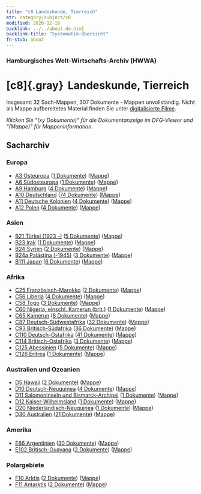 ```yaml
---
title: "c8 Landeskunde, Tierreich"
etr: category/subject/c8
modified: 2020-12-18
backlink: ../../about.de.html
backlink-title: "Systematik-Übersicht"
fn-stub: about
---
```


### Hamburgisches Welt-Wirtschafts-Archiv (HWWA)
# [c8]{.gray}&#8201; Landeskunde, Tierreich&#160; 




Insgesamt 32 Sach-Mappen, 307 Dokumente - Mappen unvollständig.
Nicht als Mappe aufbereitetes Material finden Sie unter [digitalisierte Filme](/film/h1_sh).

_Klicken Sie "(xy Dokumente)" für die Dokumentanzeige im DFG-Viewer und "(Mappe)" für Mappeninformation._

## Sacharchiv




### Europa

- [A3 Osteuropa](../../../geo/about.de.html#A3) (<a href="https://dfg-viewer.de/show/?tx_dlf[id]=https://pm20.zbw.eu/mets/sh/1408xx/140896/1442xx/144212/public.mets.de.xml" target="_blank">1 Dokumente</a>) ([Mappe](http://purl.org/pressemappe20/folder/sh/140896,144212))
- [A6 Südosteuropa](../../../geo/about.de.html#A6) (<a href="https://dfg-viewer.de/show/?tx_dlf[id]=https://pm20.zbw.eu/mets/sh/1409xx/140900/1442xx/144212/public.mets.de.xml" target="_blank">1 Dokumente</a>) ([Mappe](http://purl.org/pressemappe20/folder/sh/140900,144212))
- [A9 Hamburg](../../../geo/about.de.html#A9) (<a href="https://dfg-viewer.de/show/?tx_dlf[id]=https://pm20.zbw.eu/mets/sh/1409xx/140905/1442xx/144212/public.mets.de.xml" target="_blank">4 Dokumente</a>) ([Mappe](http://purl.org/pressemappe20/folder/sh/140905,144212))
- [A10 Deutschland](../../../geo/about.de.html#A10) (<a href="https://dfg-viewer.de/show/?tx_dlf[id]=https://pm20.zbw.eu/mets/sh/1261xx/126128/1442xx/144212/public.mets.de.xml" target="_blank">74 Dokumente</a>) ([Mappe](http://purl.org/pressemappe20/folder/sh/126128,144212))
- [A11 Deutsche Kolonien](../../../geo/about.de.html#A11) (<a href="https://dfg-viewer.de/show/?tx_dlf[id]=https://pm20.zbw.eu/mets/sh/1409xx/140960/1442xx/144212/public.mets.de.xml" target="_blank">4 Dokumente</a>) ([Mappe](http://purl.org/pressemappe20/folder/sh/140960,144212))
- [A12 Polen](../../../geo/about.de.html#A12) (<a href="https://dfg-viewer.de/show/?tx_dlf[id]=https://pm20.zbw.eu/mets/sh/1409xx/140962/1442xx/144212/public.mets.de.xml" target="_blank">4 Dokumente</a>) ([Mappe](http://purl.org/pressemappe20/folder/sh/140962,144212))

### Asien

- [B21 Türkei (1923 -)](../../../geo/about.de.html#B21) (<a href="https://dfg-viewer.de/show/?tx_dlf[id]=https://pm20.zbw.eu/mets/sh/1411xx/141111/1442xx/144212/public.mets.de.xml" target="_blank">5 Dokumente</a>) ([Mappe](http://purl.org/pressemappe20/folder/sh/141111,144212))
- [B23 Irak](../../../geo/about.de.html#B23) (<a href="https://dfg-viewer.de/show/?tx_dlf[id]=https://pm20.zbw.eu/mets/sh/1411xx/141113/1442xx/144212/public.mets.de.xml" target="_blank">1 Dokumente</a>) ([Mappe](http://purl.org/pressemappe20/folder/sh/141113,144212))
- [B24 Syrien](../../../geo/about.de.html#B24) (<a href="https://dfg-viewer.de/show/?tx_dlf[id]=https://pm20.zbw.eu/mets/sh/1411xx/141114/1442xx/144212/public.mets.de.xml" target="_blank">2 Dokumente</a>) ([Mappe](http://purl.org/pressemappe20/folder/sh/141114,144212))
- [B24a Palästina (-1945)](../../../geo/about.de.html#B24a) (<a href="https://dfg-viewer.de/show/?tx_dlf[id]=https://pm20.zbw.eu/mets/sh/1411xx/141115/1442xx/144212/public.mets.de.xml" target="_blank">3 Dokumente</a>) ([Mappe](http://purl.org/pressemappe20/folder/sh/141115,144212))
- [B111 Japan](../../../geo/about.de.html#B111) (<a href="https://dfg-viewer.de/show/?tx_dlf[id]=https://pm20.zbw.eu/mets/sh/1412xx/141272/1442xx/144212/public.mets.de.xml" target="_blank">6 Dokumente</a>) ([Mappe](http://purl.org/pressemappe20/folder/sh/141272,144212))

### Afrika

- [C25 Französisch-Marokko](../../../geo/about.de.html#C25) (<a href="https://dfg-viewer.de/show/?tx_dlf[id]=https://pm20.zbw.eu/mets/sh/1413xx/141358/1442xx/144212/public.mets.de.xml" target="_blank">2 Dokumente</a>) ([Mappe](http://purl.org/pressemappe20/folder/sh/141358,144212))
- [C56 Liberia](../../../geo/about.de.html#C56) (<a href="https://dfg-viewer.de/show/?tx_dlf[id]=https://pm20.zbw.eu/mets/sh/1414xx/141405/1442xx/144212/public.mets.de.xml" target="_blank">4 Dokumente</a>) ([Mappe](http://purl.org/pressemappe20/folder/sh/141405,144212))
- [C58 Togo](../../../geo/about.de.html#C58) (<a href="https://dfg-viewer.de/show/?tx_dlf[id]=https://pm20.zbw.eu/mets/sh/1414xx/141408/1442xx/144212/public.mets.de.xml" target="_blank">3 Dokumente</a>) ([Mappe](http://purl.org/pressemappe20/folder/sh/141408,144212))
- [C60 Nigeria, einschl. Kamerun (brit.)](../../../geo/about.de.html#C60) (<a href="https://dfg-viewer.de/show/?tx_dlf[id]=https://pm20.zbw.eu/mets/sh/1414xx/141409/1442xx/144212/public.mets.de.xml" target="_blank">1 Dokumente</a>) ([Mappe](http://purl.org/pressemappe20/folder/sh/141409,144212))
- [C65 Kamerun](../../../geo/about.de.html#C65) (<a href="https://dfg-viewer.de/show/?tx_dlf[id]=https://pm20.zbw.eu/mets/sh/1414xx/141410/1442xx/144212/public.mets.de.xml" target="_blank">8 Dokumente</a>) ([Mappe](http://purl.org/pressemappe20/folder/sh/141410,144212))
- [C87 Deutsch-Südwestafrika](../../../geo/about.de.html#C87) (<a href="https://dfg-viewer.de/show/?tx_dlf[id]=https://pm20.zbw.eu/mets/sh/1414xx/141450/1442xx/144212/public.mets.de.xml" target="_blank">32 Dokumente</a>) ([Mappe](http://purl.org/pressemappe20/folder/sh/141450,144212))
- [C93 Britisch-Südafrika](../../../geo/about.de.html#C93) (<a href="https://dfg-viewer.de/show/?tx_dlf[id]=https://pm20.zbw.eu/mets/sh/1414xx/141454/1442xx/144212/public.mets.de.xml" target="_blank">36 Dokumente</a>) ([Mappe](http://purl.org/pressemappe20/folder/sh/141454,144212))
- [C110 Deutsch-Ostafrika](../../../geo/about.de.html#C110) (<a href="https://dfg-viewer.de/show/?tx_dlf[id]=https://pm20.zbw.eu/mets/sh/1414xx/141471/1442xx/144212/public.mets.de.xml" target="_blank">41 Dokumente</a>) ([Mappe](http://purl.org/pressemappe20/folder/sh/141471,144212))
- [C114 Britisch-Ostafrika](../../../geo/about.de.html#C114) (<a href="https://dfg-viewer.de/show/?tx_dlf[id]=https://pm20.zbw.eu/mets/sh/1414xx/141473/1442xx/144212/public.mets.de.xml" target="_blank">3 Dokumente</a>) ([Mappe](http://purl.org/pressemappe20/folder/sh/141473,144212))
- [C125 Abessinien](../../../geo/about.de.html#C125) (<a href="https://dfg-viewer.de/show/?tx_dlf[id]=https://pm20.zbw.eu/mets/sh/1414xx/141482/1442xx/144212/public.mets.de.xml" target="_blank">5 Dokumente</a>) ([Mappe](http://purl.org/pressemappe20/folder/sh/141482,144212))
- [C126 Eritrea](../../../geo/about.de.html#C126) (<a href="https://dfg-viewer.de/show/?tx_dlf[id]=https://pm20.zbw.eu/mets/sh/1414xx/141483/1442xx/144212/public.mets.de.xml" target="_blank">1 Dokumente</a>) ([Mappe](http://purl.org/pressemappe20/folder/sh/141483,144212))

### Australien und Ozeanien

- [D5 Hawaii](../../../geo/about.de.html#D5) (<a href="https://dfg-viewer.de/show/?tx_dlf[id]=https://pm20.zbw.eu/mets/sh/1415xx/141595/1442xx/144212/public.mets.de.xml" target="_blank">2 Dokumente</a>) ([Mappe](http://purl.org/pressemappe20/folder/sh/141595,144212))
- [D10 Deutsch-Neuguinea](../../../geo/about.de.html#D10) (<a href="https://dfg-viewer.de/show/?tx_dlf[id]=https://pm20.zbw.eu/mets/sh/1416xx/141601/1442xx/144212/public.mets.de.xml" target="_blank">4 Dokumente</a>) ([Mappe](http://purl.org/pressemappe20/folder/sh/141601,144212))
- [D11 Salomoninseln und Bismarck-Archipel](../../../geo/about.de.html#D11) (<a href="https://dfg-viewer.de/show/?tx_dlf[id]=https://pm20.zbw.eu/mets/sh/1416xx/141610/1442xx/144212/public.mets.de.xml" target="_blank">1 Dokumente</a>) ([Mappe](http://purl.org/pressemappe20/folder/sh/141610,144212))
- [D12 Kaiser-Wilhelmsland](../../../geo/about.de.html#D12) (<a href="https://dfg-viewer.de/show/?tx_dlf[id]=https://pm20.zbw.eu/mets/sh/1416xx/141612/1442xx/144212/public.mets.de.xml" target="_blank">1 Dokumente</a>) ([Mappe](http://purl.org/pressemappe20/folder/sh/141612,144212))
- [D20 Niederländisch-Neuguinea](../../../geo/about.de.html#D20) (<a href="https://dfg-viewer.de/show/?tx_dlf[id]=https://pm20.zbw.eu/mets/sh/1416xx/141619/1442xx/144212/public.mets.de.xml" target="_blank">1 Dokumente</a>) ([Mappe](http://purl.org/pressemappe20/folder/sh/141619,144212))
- [D30 Australien](../../../geo/about.de.html#D30) (<a href="https://dfg-viewer.de/show/?tx_dlf[id]=https://pm20.zbw.eu/mets/sh/1416xx/141621/1442xx/144212/public.mets.de.xml" target="_blank">21 Dokumente</a>) ([Mappe](http://purl.org/pressemappe20/folder/sh/141621,144212))

### Amerika

- [E86 Argentinien](../../../geo/about.de.html#E86) (<a href="https://dfg-viewer.de/show/?tx_dlf[id]=https://pm20.zbw.eu/mets/sh/1416xx/141692/1442xx/144212/public.mets.de.xml" target="_blank">30 Dokumente</a>) ([Mappe](http://purl.org/pressemappe20/folder/sh/141692,144212))
- [E102 Britisch-Guayana](../../../geo/about.de.html#E102) (<a href="https://dfg-viewer.de/show/?tx_dlf[id]=https://pm20.zbw.eu/mets/sh/1417xx/141700/1442xx/144212/public.mets.de.xml" target="_blank">2 Dokumente</a>) ([Mappe](http://purl.org/pressemappe20/folder/sh/141700,144212))

### Polargebiete

- [F10 Arktis](../../../geo/about.de.html#F10) (<a href="https://dfg-viewer.de/show/?tx_dlf[id]=https://pm20.zbw.eu/mets/sh/1417xx/141702/1442xx/144212/public.mets.de.xml" target="_blank">2 Dokumente</a>) ([Mappe](http://purl.org/pressemappe20/folder/sh/141702,144212))
- [F11 Antarktis](../../../geo/about.de.html#F11) (<a href="https://dfg-viewer.de/show/?tx_dlf[id]=https://pm20.zbw.eu/mets/sh/1417xx/141703/1442xx/144212/public.mets.de.xml" target="_blank">2 Dokumente</a>) ([Mappe](http://purl.org/pressemappe20/folder/sh/141703,144212))


